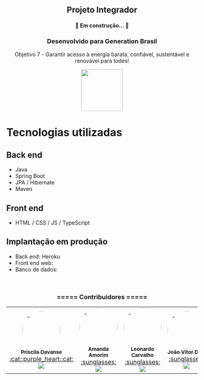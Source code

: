 <h2 align="center"> Projeto Integrador</h2>
<h4 align="center"> 
	 🚧  Em construção...  🚧
</h4>
<h3  align="center">Desenvolvido para Generation Brasil </h3>
<p align="center"> Objetivo 7 - Garantir acesso à energia barata, confiável, sustentável e renovável para todes!</p>

<div align="center">
  <a href="https://odsbrasil.gov.br/objetivo/objetivo?n=7">
    <img src="https://raw.githubusercontent.com/davansep/Projeto_Integrador/main/assets/ods7.png" width="110px">
   </a>
</div>
	

# Tecnologias utilizadas
## Back end
- Java
- Spring Boot
- JPA / Hibernate
- Maven
## Front end
- HTML / CSS / JS / TypeScript

## Implantação em produção
- Back end: Heroku
- Front end web: 
- Banco de dados: 

<br>	
<div align="center">
<h3>===== Contribuidores =====</h3>
<table>
  <tr>
    <td align="center"><a href="https://github.com/davansep"><img style="border-radius: 70%;" src="https://avatars.githubusercontent.com/u/81379748?v=4" width="100px;" alt=""/><br /><sub><b>Priscila Davanse</b></sub></a><br /><a href="https://www.linkedin.com/in/prisciladavanse/">:cat::purple_heart::cat:</br><img src="https://img.shields.io/badge/LinkedIn-0077B5?style=for-the-badge&logo=linkedin&logoColor=white"/></a></td>

<td align="center"><a href="https://github.com/amandioca"><img style="border-radius: 70%;" src="https://avatars.githubusercontent.com/u/88997158?v=4" width="100px;" alt=""/><br /><sub><b>Amanda Amorim</b></sub></a><br /><a href="https://www.linkedin.com/in/amandioca/">:sunglasses:</br><img src="https://img.shields.io/badge/LinkedIn-0077B5?style=for-the-badge&logo=linkedin&logoColor=white"/></a></td>

<td align="center"><a href="https://github.com/leonardoC23111999"><img style="border-radius: 70%;" src="https://avatars.githubusercontent.com/u/89273735?v=4" width="100px;" alt=""/><br /><sub><b>Leonardo Carvalho</b></sub></a><br /><a href="https://www.linkedin.com/in/leonardo-carvalho-gomes-178444215/">:sunglasses:</br><img src="https://img.shields.io/badge/LinkedIn-0077B5?style=for-the-badge&logo=linkedin&logoColor=white"/></a></td>

<td align="center"><a href="https://github.com/joaovitordiasdasilva"><img style="border-radius: 70%;" src="https://media-exp1.licdn.com/dms/image/C4E03AQFL6rUoZ_RlBg/profile-displayphoto-shrink_200_200/0/1624351441979?e=1637798400&v=beta&t=aqghdyV8qLx3M0sVWjnzaiZTMdLWdNEDgz1Mv3HSW8k" width="100px;" alt=""/><br /><sub><b>João Vitor Dias</b></sub></a><br /><a href="https://www.linkedin.com/in/jo%C3%A3o-vitor-66a97a210/">:sunglasses:</br><img src="https://img.shields.io/badge/LinkedIn-0077B5?style=for-the-badge&logo=linkedin&logoColor=white"/></a></td>

<td align="center"><a href="https://github.com/"><img style="border-radius: 70%;" src="https://thumbs.dreamstime.com/b/%C3%ADcone-do-usu%C3%A1rio-do-vetor-7337510.jpg" width="100px;" alt=""/><br /><sub><b>Victor Carreras</b></sub></a><br /><a href="https://www.linkedin.com/">:sunglasses:</br><img src="https://img.shields.io/badge/LinkedIn-0077B5?style=for-the-badge&logo=linkedin&logoColor=white"/></a></td>
    
  </tr>
</table>
</div>
